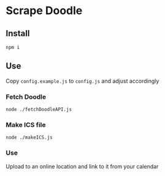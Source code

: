 # Scrape Doodle

## Install

```
npm i
```

## Use

Copy `config.example.js` to `config.js` and adjust accordingly

### Fetch Doodle

```
node ./fetchDoodleAPI.js
```

### Make ICS file

```
node ./makeICS.js
```

### Use

Upload to an online location and link to it from your calendar

